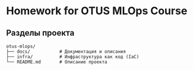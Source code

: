 # Homework for OTUS MLOps Course

## Разделы проекта

```
otus-mlops/
├── docs/           # Документация и описания
├── infra/          # Инфраструктура как код (IaC)
└── README.md       # Описание проекта
```
